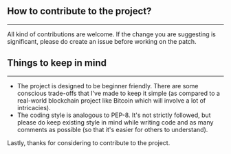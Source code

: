 ## How to contribute to the project?
----------------------------------------------------------------------------------------------------------------------------------------
All kind of contributions are welcome. If the change you are suggesting is significant, please do create an issue before working on the patch.

## Things to keep in mind
----------------------------------------------------------------------------------------------------------------------------------------
- The project is designed to be beginner friendly. There are some conscious trade-offs that I've made to keep it simple (as compared to a real-world blockchain project like Bitcoin which will involve a lot of intricacies).
- The coding style is analogous to PEP-8. It's not strictly followed, but please do keep existing style in mind while writing code and as many comments as possible (so that it's easier for others to understand).

Lastly, thanks for considering to contribute to the project. 
